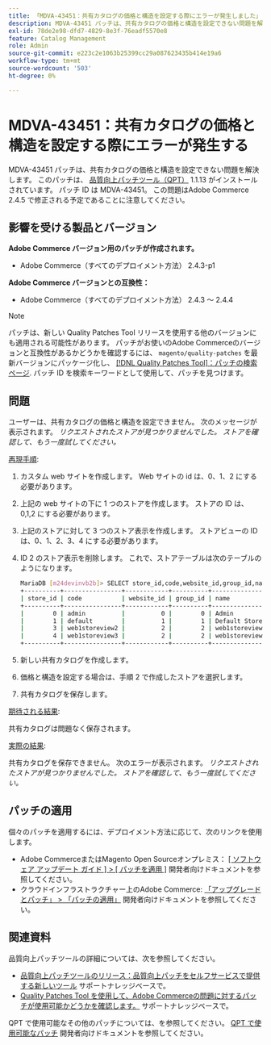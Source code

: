 ```yaml
---
title: 「MDVA-43451：共有カタログの価格と構造を設定する際にエラーが発生しました」
description: MDVA-43451 パッチは、共有カタログの価格と構造を設定できない問題を解決します。 このパッチは、[Quality Patches Tool （QPT） ] （/help/announcements/adobe-commerce-announcements/magento-quality-patches-released-new-tool-to-self-serve-quality-patches.md） 1.1.13 がインストールされている場合に利用できます。 パッチ ID は MDVA-43451。 この問題はAdobe Commerce 2.4.5 で修正される予定であることに注意してください。
exl-id: 78de2e98-dfd7-4829-8e3f-76eadf5570e8
feature: Catalog Management
role: Admin
source-git-commit: e223c2e1063b25399cc29a087623435b414e19a6
workflow-type: tm+mt
source-wordcount: '503'
ht-degree: 0%

---
```


# MDVA-43451：共有カタログの価格と構造を設定する際にエラーが発生する

MDVA-43451 パッチは、共有カタログの価格と構造を設定できない問題を解決します。 このパッチは、 [品質向上パッチツール（QPT）](/help/announcements/adobe-commerce-announcements/magento-quality-patches-released-new-tool-to-self-serve-quality-patches.md) 1.1.13 がインストールされています。 パッチ ID は MDVA-43451。 この問題はAdobe Commerce 2.4.5 で修正される予定であることに注意してください。

## 影響を受ける製品とバージョン

**Adobe Commerce バージョン用のパッチが作成されます。**

* Adobe Commerce（すべてのデプロイメント方法） 2.4.3-p1

**Adobe Commerce バージョンとの互換性：**

* Adobe Commerce（すべてのデプロイメント方法） 2.4.3 ～ 2.4.4

>[!NOTE]
>
>パッチは、新しい Quality Patches Tool リリースを使用する他のバージョンにも適用される可能性があります。 パッチがお使いのAdobe Commerceのバージョンと互換性があるかどうかを確認するには、 `magento/quality-patches` を最新バージョンにパッケージ化し、 [[!DNL Quality Patches Tool]：パッチの検索ページ](https://devdocs.magento.com/quality-patches/tool.html#patch-grid). パッチ ID を検索キーワードとして使用して、パッチを見つけます。

## 問題

ユーザーは、共有カタログの価格と構造を設定できません。 次のメッセージが表示されます。 *リクエストされたストアが見つかりませんでした。 ストアを確認して、もう一度試してください。*

<u>再現手順</u>:

1. カスタム web サイトを作成します。 Web サイトの id は、0、1、2 にする必要があります。
1. 上記の web サイトの下に 1 つのストアを作成します。 ストアの ID は、0,1,2 にする必要があります。
1. 上記のストアに対して 3 つのストア表示を作成します。 ストアビューの ID は、0、1、2、3、4 にする必要があります。
1. ID 2 のストア表示を削除します。 これで、ストアテーブルは次のテーブルのようになります。

   ```bash
   MariaDB [m24devinvb2b]> SELECT store_id,code,website_id,group_id,name FROM store;
   +----------+----------------+------------+----------+--------------------+
   | store_id | code           | website_id | group_id | name               |
   +----------+----------------+------------+----------+--------------------+
   |        0 | admin          |          0 |        0 | Admin              |
   |        1 | default        |          1 |        1 | Default Store View |
   |        3 | web1storeview2 |          2 |        2 | web1storeview2     |
   |        4 | web1storeview3 |          2 |        2 | web1storeview3     |
   +----------+----------------+------------+----------+--------------------+
   ```

1. 新しい共有カタログを作成します。
1. 価格と構造を設定する場合は、手順 2 で作成したストアを選択します。
1. 共有カタログを保存します。

<u>期待される結果</u>:

共有カタログは問題なく保存されます。

<u>実際の結果</u>:

共有カタログを保存できません。 次のエラーが表示されます。
*リクエストされたストアが見つかりませんでした。 ストアを確認して、もう一度試してください。*

## パッチの適用

個々のパッチを適用するには、デプロイメント方法に応じて、次のリンクを使用します。

* Adobe CommerceまたはMagento Open Sourceオンプレミス： [[ ソフトウェア アップデート ガイド ] > [ パッチを適用 ]](https://devdocs.magento.com/guides/v2.4/comp-mgr/patching/mqp.html) 開発者向けドキュメントを参照してください。
* クラウドインフラストラクチャー上のAdobe Commerce: [「アップグレードとパッチ」 > 「パッチの適用」](https://devdocs.magento.com/cloud/project/project-patch.html) 開発者向けドキュメントを参照してください。

## 関連資料

品質向上パッチツールの詳細については、次を参照してください。

* [品質向上パッチツールのリリース：品質向上パッチをセルフサービスで提供する新しいツール](/help/announcements/adobe-commerce-announcements/magento-quality-patches-released-new-tool-to-self-serve-quality-patches.md) サポートナレッジベースで。
* [Quality Patches Tool を使用して、Adobe Commerceの問題に対するパッチが使用可能かどうかを確認します。](/help/support-tools/patches-available-in-qpt-tool/check-patch-for-magento-issue-with-magento-quality-patches.md) サポートナレッジベースで。

QPT で使用可能なその他のパッチについては、を参照してください。 [QPT で使用可能なパッチ](https://devdocs.magento.com/quality-patches/tool.html#patch-grid) 開発者向けドキュメントを参照してください。
